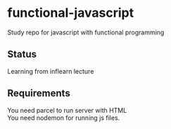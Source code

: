 # functional-javascript
Study repo for javascript with functional programming

## Status
Learning from inflearn lecture

## Requirements
You need parcel to run server with HTML  
You need nodemon for running js files.
